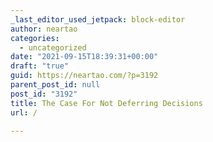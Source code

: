 ```yaml
---
_last_editor_used_jetpack: block-editor
author: neartao
categories:
  - uncategorized
date: "2021-09-15T18:39:31+00:00"
draft: "true"
guid: https://neartao.com/?p=3192
parent_post_id: null
post_id: "3192"
title: The Case For Not Deferring Decisions
url: /

---
```


